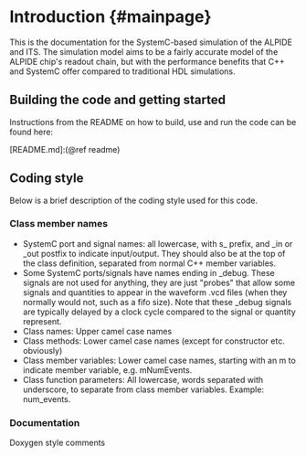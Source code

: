 # Introduction {#mainpage}

This is the documentation for the SystemC-based simulation of the ALPIDE and ITS. The simulation model aims to be a fairly accurate model of the ALPIDE chip's readout chain, but with the performance benefits that C++ and SystemC offer compared to traditional HDL simulations.


## Building the code and getting started

Instructions from the README on how to build, use and run the code can be found here:

[README.md]:(@ref readme)

## Coding style

Below is a brief description of the coding style used for this code.

### Class member names

- SystemC port and signal names: all lowercase, with s_ prefix, and _in or _out postfix to indicate input/output. They should also be at the top of the class definition, separated from normal C++ member variables.
- Some SystemC ports/signals have names ending in _debug. These signals are not used for anything, they are just "probes" that allow some signals and quantities to appear in the waveform .vcd files (when they normally would not, such as a fifo size). Note that these _debug signals are typically delayed by a clock cycle compared to the signal or quantity represent.
- Class names: Upper camel case names
- Class methods: Lower camel case names (except for constructor etc. obviously)
- Class member variables: Lower camel case names, starting with an m to indicate member variable, e.g. mNumEvents.
- Class function parameters: All lowercase, words separated with underscore, to separate from class member variables. Example: num_events.

### Documentation

Doxygen style comments
